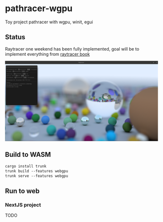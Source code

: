 # pathracer-wgpu

Toy project pathracer with wgpu, winit, egui

## Status

Raytracer one weekend has been fully implemented, goal will be to implement everything from [raytracer book](https://raytracing.github.io/)

![prev](image/raytracer_oneweekend.png)

## Build to WASM

```
cargo install trunk
trunk build --features webgpu
trunk serve --features webgpu
```

<!-- Will not work currently
```
wasm-pack build --target web pathracer-wgpu
``` -->

## Run to web

### NextJS project

TODO
